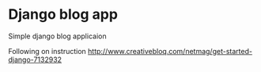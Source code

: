 Django blog app
========

Simple django blog applicaion

Following on instruction 
http://www.creativebloq.com/netmag/get-started-django-7132932
